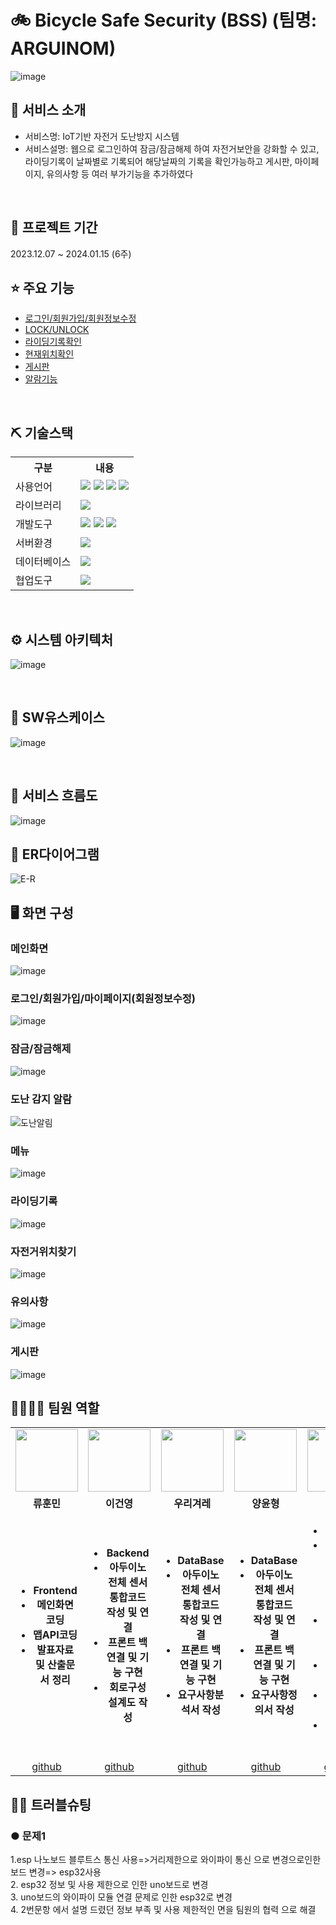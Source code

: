 # 🚲 Bicycle Safe Security (BSS) (팀명: ARGUINOM)
![image](https://github.com/2023-SMHRD-KDT-IOT-4/Repo/assets/149558578/1f54dc73-e7de-4e95-9e03-fd4ff5f3f9a5)


## 👀 서비스 소개
* 서비스명:  IoT기반 자전거 도난방지 시스템
* 서비스설명: 웹으로 로그인하여 잠금/잠금해제 하여 자전거보안을 강화할 수 있고, 라이딩기록이 날짜별로 기록되어 해당날짜의 기록을 확인가능하고 게시판, 마이페이지, 유의사항 등 여러 부가기능을 추가하였다
<br>

## 📅 프로젝트 기간
2023.12.07 ~ 2024.01.15 (6주)
<br>

## ⭐ 주요 기능
* <a href="https://github.com/2023-SMHRD-KDT-IOT-4/Repo/blob/3f8803bbcdb0ba4b6b3fc7eb2a0e6ec6611d8b53/Middle_project12/src/main/java/com/smhrd/bicycle/UserController.java" target='_blank'>로그인/회원가입/회원정보수정</a>
* <a href="https://github.com/2023-SMHRD-KDT-IOT-4/Repo/blob/3f8803bbcdb0ba4b6b3fc7eb2a0e6ec6611d8b53/Middle_project12/src/main/java/com/smhrd/bicycle/ParkingController.java" target='_blank'>LOCK/UNLOCK</a>
* <a href="https://github.com/2023-SMHRD-KDT-IOT-4/Repo/blob/eb78bd65a676770a437d7aee8d3b4b003fde1bb1/Middle_project12/src/main/java/com/smhrd/bicycle/GpsController.java#L26" target='_blank'>라이딩기록확인</a>
* <a href="https://github.com/2023-SMHRD-KDT-IOT-4/Repo/blob/eb78bd65a676770a437d7aee8d3b4b003fde1bb1/Middle_project12/src/main/java/com/smhrd/bicycle/ArduinoController.java#L47C2-L47C2" target='_blank'>현재위치확인</a>
* <a href="https://github.com/2023-SMHRD-KDT-IOT-4/Repo/blob/3f8803bbcdb0ba4b6b3fc7eb2a0e6ec6611d8b53/Middle_project12/src/main/java/com/smhrd/bicycle/BoardController.java" target='_blank'>게시판</a>
* <a href="https://github.com/2023-SMHRD-KDT-IOT-4/Repo/blob/eb78bd65a676770a437d7aee8d3b4b003fde1bb1/Middle_project12/src/main/java/com/smhrd/bicycle/AlarmController.java" target='_blank'>알람기능</a>

<br>

## ⛏ 기술스택
<table>
    <tr>
        <th>구분</th>
        <th>내용</th>
    </tr>
    <tr>
        <td>사용언어</td>
        <td>
            <img src="https://img.shields.io/badge/Java-007396?style=for-the-badge&logo=java&logoColor=white"/>
            <img src="https://img.shields.io/badge/HTML5-E34F26?style=for-the-badge&logo=HTML5&logoColor=white"/>
            <img src="https://img.shields.io/badge/CSS3-1572B6?style=for-the-badge&logo=CSS3&logoColor=white"/>
            <img src="https://img.shields.io/badge/JavaScript-F7DF1E?style=for-the-badge&logo=JavaScript&logoColor=white"/>
        </td>
    </tr>
    <tr>
        <td>라이브러리</td>
        <td>
            <img src="https://img.shields.io/badge/Kakao Map Api-007CE2?style=for-the-badge&logo=KaKao Map Api&logoColor=white">
        </td>
    </tr>
    <tr>
        <td>개발도구</td>
        <td>
            <img src="https://img.shields.io/badge/Spring-6DB33F?style=for-the-badge&logo=Spring&logoColor=white"/> 
            <img src="https://img.shields.io/badge/Arduino-00979D?style=for-the-badge&logo=Arduino&logoColor=white"/>
            <img src="https://img.shields.io/badge/VSCode-007ACC?style=for-the-badge&logo=VisualStudioCode&logoColor=white"/>
        </td>
    </tr>
    <tr>
        <td>서버환경</td>
        <td>
            <img src="https://img.shields.io/badge/Apache Tomcat-D22128?style=for-the-badge&logo=Apache Tomcat&logoColor=white"/>
        </td>
    </tr>
    <tr>
        <td>데이터베이스</td>
        <td>
            <img src="https://img.shields.io/badge/Oracle 11g-F80000?style=for-the-badge&logo=Oracle&logoColor=white"/>
        </td>
    </tr>
    <tr>
        <td>협업도구</td>
        <td>
            <img src="https://img.shields.io/badge/GitHub-181717?style=for-the-badge&logo=GitHub&logoColor=white"/>
        </td>
    </tr>
</table>


<br>

## ⚙ 시스템 아키텍처
![image](https://github.com/2023-SMHRD-KDT-IOT-4/Repo/assets/149558578/f01b727a-fd4b-413e-b878-39c5aa5f87de)

<br>

## 📌 SW유스케이스
![image](https://github.com/2023-SMHRD-KDT-IOT-4/Repo/assets/149558578/3b2d2412-49bb-41ce-80d9-4c2bbabce6ad)

<br>

## 📌 서비스 흐름도
![image](https://github.com/2023-SMHRD-KDT-IOT-4/Repo/assets/149558578/1578f63e-4eee-4959-903b-24bb0eff899d)
<br>

## 📌 ER다이어그램
![E-R](https://github.com/2023-SMHRD-KDT-IOT-4/Repo/assets/149558578/6ce064b5-ea89-4f44-b136-d7f8fdbd3541)
<br>

## 🖥 화면 구성
### 메인화면
![image](https://github.com/2023-SMHRD-KDT-IOT-4/Repo/assets/149558578/25c3f866-21e8-41db-8017-640027c3be2d)
<br>

### 로그인/회원가입/마이페이지(회원정보수정)
![image](https://github.com/2023-SMHRD-KDT-IOT-4/Repo/assets/149558578/40a60943-5bb2-436e-a4e0-3ccb860e2b73)
<br>

### 잠금/잠금해제
![image](https://github.com/2023-SMHRD-KDT-IOT-4/Repo/assets/149558578/f5a4771e-905f-469b-bbd5-00f1e0a165c3)
<br>

### 도난 감지 알람
![도난알림](https://github.com/2023-SMHRD-KDT-IOT-4/Repo/assets/144170214/925023f0-4cab-4e92-a886-8cc84e5b93b6)
<br>

### 메뉴
![image](https://github.com/2023-SMHRD-KDT-IOT-4/Repo/assets/149558578/d1d141ec-62f7-4090-89cc-9eeb01d977a5)
<br>

### 라이딩기록
![image](https://github.com/2023-SMHRD-KDT-IOT-4/Repo/assets/149558578/3ae8055f-8209-41e5-a74b-2f691c95ab21)
<br>

### 자전거위치찾기
![image](https://github.com/2023-SMHRD-KDT-IOT-4/Repo/assets/149558578/3fe91cec-6b3b-4558-a2dd-fbd3a4e461bf)
<br>

### 유의사항
![image](https://github.com/2023-SMHRD-KDT-IOT-4/Repo/assets/149558578/cbd87ac5-f47c-490b-8c5f-1970b662ed11)
<br>

### 게시판
![image](https://github.com/2023-SMHRD-KDT-IOT-4/Repo/assets/149558578/dc8b850a-2093-4303-902a-16200ec6dbde)
<br>

## 👨‍👩‍👦‍👦 팀원 역할
<table>
  <tr>
    <td align="center"><img src="https://item.kakaocdn.net/do/fd49574de6581aa2a91d82ff6adb6c0115b3f4e3c2033bfd702a321ec6eda72c" width="100" height="100"/></td>
    <td align="center"><img src="https://mb.ntdtv.kr/assets/uploads/2019/01/Screen-Shot-2019-01-08-at-4.31.55-PM-e1546932545978.png" width="100" height="100"/></td>
    <td align="center"><img src="https://github.com/2023-SMHRD-KDT-IOT-4/Repo/assets/149558578/3666a1b2-5bbb-41ba-b113-9582fef82fbb" width="100" height="100"/></td>
    <td align="center"><img src="https://github.com/2023-SMHRD-KDT-IOT-4/Repo/assets/149558578/7b108ab0-3080-4bf1-a4a8-ad15c80341b6" width="100" height="100"/></td>
    <td align="center"><img src="https://pbs.twimg.com/media/B-n6uPYUUAAZSUx.png" width="100" height="100"/></td>
    <td align="center"><img src="https://mblogthumb-phinf.pstatic.net/20160127_177/krazymouse_1453865104404DjQIi_PNG/%C4%AB%C4%AB%BF%C0%C7%C1%B7%BB%C1%EE_%B6%F3%C0%CC%BE%F0.png?type=w2" width="100" height="100"/></td>
      
  </tr>
  <tr>
    <td align="center"><strong>류훈민</strong></td>
    <td align="center"><strong>이건영</strong></td>
    <td align="center"><strong>우리겨레</strong></td>
    <td align="center"><strong>양윤형</strong></td>
    <td align="center"><strong>이진우</strong></td>
    <td align="center"><strong>김상현</strong></td>

  </tr>
  <tr>
    <td align="center"><b>
        <ul>
            <li>Frontend</li>
            <li>메인화면코딩</li>
            <li>맵API코딩</li>
            <li>발표자료 및 산출문서 정리</li>
          </ul>
    </b>
    </td>
       <td align="center"><b>
        <ul>
            <li>Backend</li>
            <li>아두이노 전체 센서 통합코드 작성 및 연결</li>
            <li>프론트 백 연결 및 기능 구현</li>
            <li>회로구성 설계도 작성</li>
          </ul>
    </b>
    </td>  
       </td>
       <td align="center"><b>
        <ul>
            <li>DataBase</li>
            <li>아두이노 전체 센서 통합코드 작성 및 연결</li>
            <li>프론트 백 연결 및 기능 구현</li>
            <li>요구사항분석서 작성</li>
          </ul>
    </b>
    </td>
        <td align="center"><b>
        <ul>
            <li>DataBase</li>
            <li>아두이노 전체 센서 통합코드 작성 및 연결</li>
            <li>프론트 백 연결 및 기능 구현</li>
            <li>요구사항정의서 작성</li>
          </ul>
    </b>
    </td> 
        <td align="center"><b>
        <ul>
            <li>Frontend</li>
            <li>아두이노 전체 센서 통합코드 작성 및 연결</li>
            <li>재료조립 및 디자인 스케치</li>
            <li>메인화면 코딩</li>
            <li>시제품 틀 구성 제작</li>
            <li>포스터 작성</li>
          </ul>
    </b>
    </td>
      <td align="center"><b>
        <ul>
            <li>Frontend</li>
            <li>아두이노 전체 센서 통합코드 작성 및 연결</li>
            <li>메인화면 코딩</li>
            <li>경보 화면 코딩</li>
            <li>화면설계서 작성</li>
          </ul>
    </b>
    </td>

  </tr>
  <tr>
    <td align="center"><a href="https://github.com/HUNMINRYU" target='_blank'>github</a></td>
    <td align="center"><a href="https://github.com/dlrjsdud" target='_blank'>github</a></td>
    <td align="center"><a href="https://github.com/ruwlakfn" target='_blank'>github</a></td>
    <td align="center"><a href="https://github.com/YangYnuHyeong" target='_blank'>github</a></td>
    <td align="center"><a href="https://github.com/dlwlsdn808" target='_blank'>github</a></td>
    <td align="center"><a href="https://github.com/sangiot" target='_blank'>github</a></td>

  </tr>
  </table>

## 🤾‍♂️ 트러블슈팅
### ● 문제1
1.esp 나노보드 블루트스 통신 사용=>거리제한으로 와이파이 통신 으로 변경으로인한 보드 변경=> esp32사용
<br>
2. esp32 정보 및 사용 제한으로 인한  uno보드로 변경
<br>
3. uno보드의 와이파이 모듈 연결 문제로 인한 esp32로 변경
<br>
4. 2번문항 에서 설명 드렸던 정보 부족 및 사용 제한적인 면을 팀원의 협력 으로 해결
 
  
  

